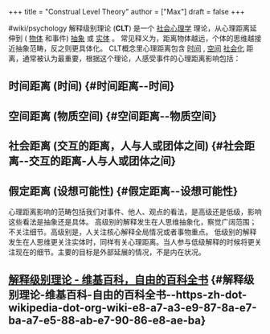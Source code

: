 +++
title = "Construal Level Theory"
author = ["Max"]
draft = false
+++

\#wiki/psychology
解释级别理论 (****CLT****) 是一个 [社会心理学](<https://zh.wikipedia.org/wiki/%E7%A4%BE%E4%BC%9A%E5%BF%83%E7%90%86%E5%AD%A6>) 理论，从心理距离延伸到 ( [物体](<https://zh.wikipedia.org/wiki/%E7%89%A9%E4%BD%93>) 和事件)  [抽象](<https://zh.wikipedia.org/wiki/%E6%8A%BD%E8%B1%A1>) 或 [实体](<https://zh.wikipedia.org/wiki/%E5%AF%A6%E9%AB%94>) 。 常见释义为，距离物体越远，个体的思维越接近抽象范畴，反之则更具体化。 CLT概念里心理距离包含 [时间](<https://zh.wikipedia.org/wiki/%E6%97%B6%E9%97%B4>) ,  [空间](<https://zh.wikipedia.org/wiki/%E7%A9%BA%E9%97%B4>)   [社会化](<https://zh.wikipedia.org/wiki/%E7%A4%BE%E4%BC%9A%E5%8C%96>) 距离，通常被认为最重要，根据这个理论，人感受事件的心理距离影响包括：


## 时间距离 (时间) {#时间距离--时间}


## 空间距离 (物质空间) {#空间距离--物质空间}


## 社会距离 (交互的距离，人与人或团体之间) {#社会距离--交互的距离-人与人或团体之间}


## 假定距离 (设想可能性) {#假定距离--设想可能性}

心理距离影响的范畴包括我们对事件、他人、观点的看法，是高级还是低级，影响这些看法是抽象还是具体。
高级别的解释发生在人思维抽象化，察觉广阔范围；不关注细节。高级别是，人关注核心解释全局情况或者事物重点。
低级别的解释发生在人思维更关注实体时，同样有关心理距离。当人参与低级解释的时候将更关注现在的细节。主要的目标是外部延展的情况，不是内在状况。


## [解释级别理论 - 维基百科，自由的百科全书](<https://zh.wikipedia.org/wiki/%E8%A7%A3%E9%87%8A%E7%BA%A7%E5%88%AB%E7%90%86%E8%AE%BA>) {#解释级别理论-维基百科-自由的百科全书--https-zh-dot-wikipedia-dot-org-wiki-e8-a7-a3-e9-87-8a-e7-ba-a7-e5-88-ab-e7-90-86-e8-ae-ba}
